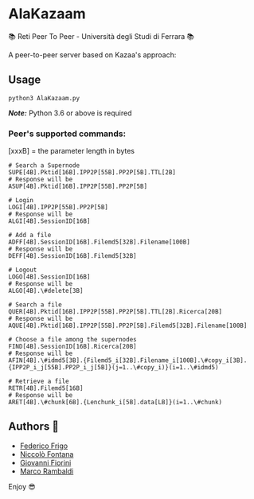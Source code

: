 # AlaKazaam

:books: Reti Peer To Peer - Università degli Studi di Ferrara :books:

A peer-to-peer server based on Kazaa's approach:

## Usage
```shell
python3 AlaKazaam.py
```

**_Note:_** Python 3.6 or above is required

### Peer's supported commands:
[xxxB] = the parameter length in bytes
 
```shell
# Search a Supernode
SUPE[4B].Pktid[16B].IPP2P[55B].PP2P[5B].TTL[2B]
# Response will be
ASUP[4B].Pktid[16B].IPP2P[55B].PP2P[5B]

# Login
LOGI[4B].IPP2P[55B].PP2P[5B]
# Response will be
ALGI[4B].SessionID[16B]

# Add a file
ADFF[4B].SessionID[16B].Filemd5[32B].Filename[100B]
# Response will be
DEFF[4B].SessionID[16B].Filemd5[32B]

# Logout
LOGO[4B].SessionID[16B]
# Response will be
ALGO[4B].\#delete[3B]

# Search a file
QUER[4B].Pktid[16B].IPP2P[55B].PP2P[5B].TTL[2B].Ricerca[20B]
# Response will be
AQUE[4B].Pktid[16B].IPP2P[55B].PP2P[5B].Filemd5[32B].Filename[100B]

# Choose a file among the supernodes
FIND[4B].SessionID[16B].Ricerca[20B]
# Response will be
AFIN[4B].\#idmd5[3B].{Filemd5_i[32B].Filename_i[100B].\#copy_i[3B].{IPP2P_i_j[55B].PP2P_i_j[5B]}(j=1..\#copy_i)}(i=1..\#idmd5)

# Retrieve a file
RETR[4B].Filemd5[16B]
# Response will be
ARET[4B].\#chunk[6B].{Lenchunk_i[5B].data[LB]}(i=1..\#chunk)
```

## Authors :rocket:
* [Federico Frigo](https://github.com/xBlue0)
* [Niccolò Fontana](https://github.com/NicFontana)
* [Giovanni Fiorini](https://github.com/GiovanniFiorini)
* [Marco Rambaldi](https://github.com/jhonrambo93)

Enjoy :sunglasses:
